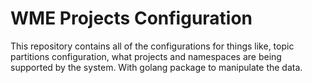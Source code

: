 # WME Projects Configuration

This repository contains all of the configurations for things like, topic partitions configuration, what projects and namespaces are being supported by the system. With golang package to manipulate the data.
